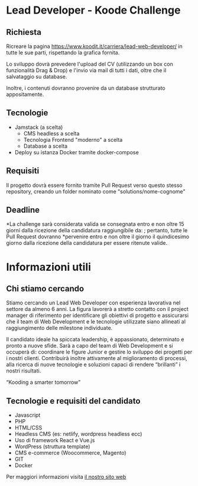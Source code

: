 Lead Developer - Koode Challenge
===============

## Richiesta

Ricreare la pagina https://www.koodit.it/carriera/lead-web-developer/ in tutte le sue parti, rispettando la grafica fornita.

Lo sviluppo dovrà prevedere l'upload del CV (utilizzando un box con funzionalità Drag & Drop) e l'invio via mail di tutti i dati, oltre che il salvataggio su database.

Inoltre, i contenuti dovranno provenire da un database strutturato appositamente.

## Tecnologie
<ul>
<li>Jamstack (a scelta)
<ul>
<li>CMS headless a scelta</li>
<li>Tecnologia Frontend "moderno" a scelta</li>
<li>Database a scelta</li>
</ul>
</li>
<li>Deploy su istanza Docker tramite docker-compose</li>
</ul>

## Requisiti

Il progetto dovrà essere fornito tramite Pull Request verso questo stesso repository, creando un folder nominato come "solutions/nome-cognome"

## Deadline

*La challenge sarà considerata valida se consegnata entro e non oltre 15 giorni dalla ricezione della candidatura raggiungibile da: ; pertanto, tutte le Pull Request dovranno *pervenire entro e non oltre il giorno il quindicesimo giorno dalla ricezione della candidatura per essere ritenute valide.

Informazioni utili
===============
## Chi stiamo cercando
Stiamo cercando un Lead Web Developer con esperienza lavorativa nel settore da almeno 6 anni. La figura lavorerà a stretto contatto con il project manager di riferimento per identificare gli obiettivi di progetto e assicurarsi che il team di Web Development e le tecnologie utilizzate siano allineati al raggiungimento delle milestone individuate.

Il candidato ideale ha spiccata leadership, è appassionato, determinato e pronto a nuove sfide. Sarà a capo del team di Web Development e si occuperà di: coordinare le figure Junior e gestire lo sviluppo dei progetti per i nostri clienti. Contribuirà inoltre attivamente al miglioramento di processi, alla ricerca di nuove tecnologie e soluzioni capaci di rendere “brillanti” i nostri risultati.

“Kooding a smarter tomorrow”

## Tecnologie e requisiti del candidato
<ul>
<li>Javascript</li>
<li>PHP</li>
<li>HTML/CSS</li>
<li>Headless CMS (es: netlify, wordpress headless ecc)</li>
<li>Uso di framework React e Vue.js</li>
<li>WordPress (struttura template)</li>
<li>CMS e-commerce (Woocommerce, Magento)</li>
<li>GIT</li>
<li>Docker</li>
</ul>

Per maggiori informazioni visita [il nostro sito web](https://koodit.it)
